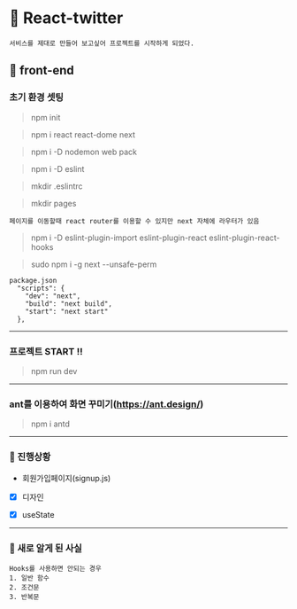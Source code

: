 &#128035; React-twitter
=======
~~~
서비스를 제대로 만들어 보고싶어 프로젝트를 시작하게 되었다.
~~~


&#127853; front-end
-------------

### 초기 환경 셋팅
> npm init

> npm i react react-dome next

> npm i -D nodemon web pack

> npm i -D eslint

> mkdir .eslintrc 

> mkdir pages
```
페이지를 이동할때 react router를 이용할 수 있지만 next 자체에 라우터가 있음
```

> npm i -D eslint-plugin-import eslint-plugin-react eslint-plugin-react-hooks

> sudo npm i -g next --unsafe-perm

```
package.json
  "scripts": {
    "dev": "next",
    "build": "next build",
    "start": "next start"
  },
```

***

### 프로젝트 START !!

> npm run dev

*** 


### ant를 이용하여 화면 꾸미기(https://ant.design/)

> npm i antd

***

### &#127793; 진행상황


* 회원가입페이지(signup.js)
- [x] 디자인
- [x] useState



***

### &#127827; 새로 알게 된 사실
~~~
Hooks를 사용하면 안되는 경우 
1. 일반 함수
2. 조건문
3. 반복문
~~~
